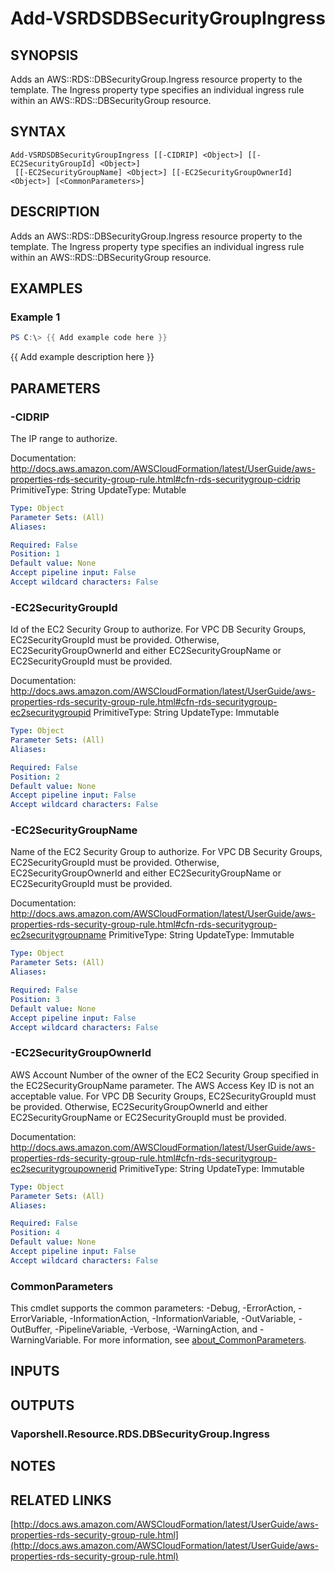 # Add-VSRDSDBSecurityGroupIngress

## SYNOPSIS
Adds an AWS::RDS::DBSecurityGroup.Ingress resource property to the template.
The Ingress property type specifies an individual ingress rule within an AWS::RDS::DBSecurityGroup resource.

## SYNTAX

```
Add-VSRDSDBSecurityGroupIngress [[-CIDRIP] <Object>] [[-EC2SecurityGroupId] <Object>]
 [[-EC2SecurityGroupName] <Object>] [[-EC2SecurityGroupOwnerId] <Object>] [<CommonParameters>]
```

## DESCRIPTION
Adds an AWS::RDS::DBSecurityGroup.Ingress resource property to the template.
The Ingress property type specifies an individual ingress rule within an AWS::RDS::DBSecurityGroup resource.

## EXAMPLES

### Example 1
```powershell
PS C:\> {{ Add example code here }}
```

{{ Add example description here }}

## PARAMETERS

### -CIDRIP
The IP range to authorize.

Documentation: http://docs.aws.amazon.com/AWSCloudFormation/latest/UserGuide/aws-properties-rds-security-group-rule.html#cfn-rds-securitygroup-cidrip
PrimitiveType: String
UpdateType: Mutable

```yaml
Type: Object
Parameter Sets: (All)
Aliases:

Required: False
Position: 1
Default value: None
Accept pipeline input: False
Accept wildcard characters: False
```

### -EC2SecurityGroupId
Id of the EC2 Security Group to authorize.
For VPC DB Security Groups, EC2SecurityGroupId must be provided.
Otherwise, EC2SecurityGroupOwnerId and either EC2SecurityGroupName or EC2SecurityGroupId must be provided.

Documentation: http://docs.aws.amazon.com/AWSCloudFormation/latest/UserGuide/aws-properties-rds-security-group-rule.html#cfn-rds-securitygroup-ec2securitygroupid
PrimitiveType: String
UpdateType: Immutable

```yaml
Type: Object
Parameter Sets: (All)
Aliases:

Required: False
Position: 2
Default value: None
Accept pipeline input: False
Accept wildcard characters: False
```

### -EC2SecurityGroupName
Name of the EC2 Security Group to authorize.
For VPC DB Security Groups, EC2SecurityGroupId must be provided.
Otherwise, EC2SecurityGroupOwnerId and either EC2SecurityGroupName or EC2SecurityGroupId must be provided.

Documentation: http://docs.aws.amazon.com/AWSCloudFormation/latest/UserGuide/aws-properties-rds-security-group-rule.html#cfn-rds-securitygroup-ec2securitygroupname
PrimitiveType: String
UpdateType: Immutable

```yaml
Type: Object
Parameter Sets: (All)
Aliases:

Required: False
Position: 3
Default value: None
Accept pipeline input: False
Accept wildcard characters: False
```

### -EC2SecurityGroupOwnerId
AWS Account Number of the owner of the EC2 Security Group specified in the EC2SecurityGroupName parameter.
The AWS Access Key ID is not an acceptable value.
For VPC DB Security Groups, EC2SecurityGroupId must be provided.
Otherwise, EC2SecurityGroupOwnerId and either EC2SecurityGroupName or EC2SecurityGroupId must be provided.

Documentation: http://docs.aws.amazon.com/AWSCloudFormation/latest/UserGuide/aws-properties-rds-security-group-rule.html#cfn-rds-securitygroup-ec2securitygroupownerid
PrimitiveType: String
UpdateType: Immutable

```yaml
Type: Object
Parameter Sets: (All)
Aliases:

Required: False
Position: 4
Default value: None
Accept pipeline input: False
Accept wildcard characters: False
```

### CommonParameters
This cmdlet supports the common parameters: -Debug, -ErrorAction, -ErrorVariable, -InformationAction, -InformationVariable, -OutVariable, -OutBuffer, -PipelineVariable, -Verbose, -WarningAction, and -WarningVariable. For more information, see [about_CommonParameters](http://go.microsoft.com/fwlink/?LinkID=113216).

## INPUTS

## OUTPUTS

### Vaporshell.Resource.RDS.DBSecurityGroup.Ingress
## NOTES

## RELATED LINKS

[http://docs.aws.amazon.com/AWSCloudFormation/latest/UserGuide/aws-properties-rds-security-group-rule.html](http://docs.aws.amazon.com/AWSCloudFormation/latest/UserGuide/aws-properties-rds-security-group-rule.html)

